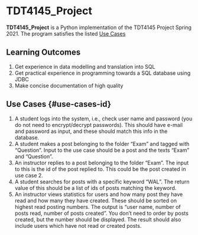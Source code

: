 # TDT4145_Project

**TDT4145_Project** is a Python implementation of the TDT4145 Project
Spring 2021. The program satisfies the listed [Use Cases](#use-cases-id)

## Learning Outcomes
1. Get experience in data modelling and translation into SQL
2. Get practical experience in programming towards a SQL database using JDBC
3. Make concise documentation of high quality

## Use Cases {#use-cases-id}
1. A student logs into the system, i.e., check user name and password (you do
   not need to encrypt/decrypt passwords). This should have e-mail and password
   as input, and these should match this info in the database.
2.  A student  makes a  post  belonging to  the  folder “Exam”  and tagged  with
   “Question”. Input to the  use case should be a post and  the texts “Exam” and
   “Question”.
3. An instructor replies to a post belonging to the folder “Exam”. The input to
   this is the id of the post replied to. This could be the post created in use
   case 2.
4. A student searches for posts with a specific keyword “WAL”. The return value
   of this should be a list of ids of posts matching the keyword.
5. An instructor views statistics for users and how many post they have read and
   how many they have created. These should be sorted on highest read posting
   numbers. The output is “user name, number of posts read, number of posts
   created”. You don’t need to order by posts created, but the number should be
   displayed. The result should also include users which have not read or
   created posts.
